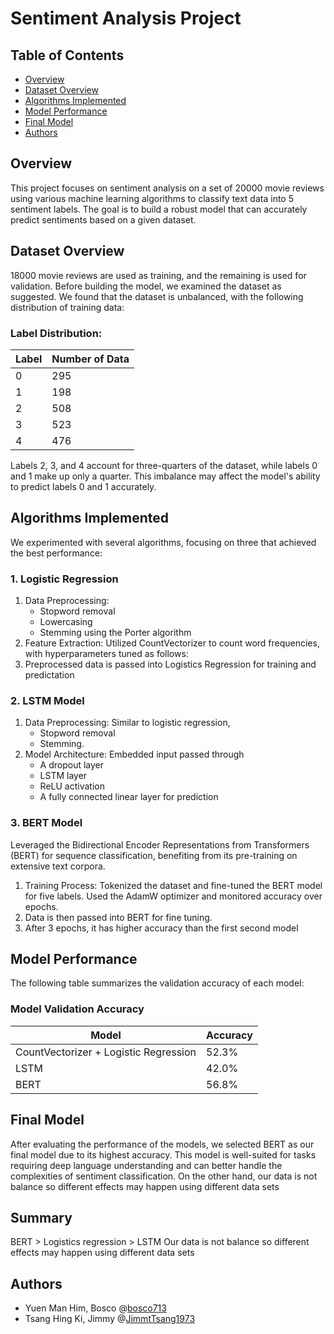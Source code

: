 # Sentiment Analysis Project

## Table of Contents
- [Overview](#overview)
- [Dataset Overview](#dataset-overview)
- [Algorithms Implemented](#algorithms-implemented)
- [Model Performance](#model-performance)
- [Final Model](#final-model)
- [Authors](#authors)

## Overview
This project focuses on sentiment analysis on a set of 20000 movie reviews using various machine learning algorithms to classify text data into 5 sentiment labels. The goal is to build a robust model that can accurately predict sentiments based on a given dataset.


## Dataset Overview
18000 movie reviews are used as training, and the remaining is used for validation.
Before building the model, we examined the dataset as suggested. We found that the dataset is unbalanced, with the following distribution of training data:

### Label Distribution:

| Label | Number of Data    |
| ----- | ----------------- |
| 0     | 295               |
| 1     | 198               |
| 2     | 508               |
| 3     | 523               |
| 4     | 476               |

Labels 2, 3, and 4 account for three-quarters of the dataset, while labels 0 and 1 make up only a quarter. This imbalance may affect the model's ability to predict labels 0 and 1 accurately.

## Algorithms Implemented
We experimented with several algorithms, focusing on three that achieved the best performance:

### 1. Logistic Regression
1. Data Preprocessing:
    - Stopword removal
    - Lowercasing
    - Stemming using the Porter algorithm
2. Feature Extraction: Utilized CountVectorizer to count word frequencies, with hyperparameters tuned as follows:
3. Preprocessed data is passed into Logistics Regression for training and predictation

### 2. LSTM Model
1. Data Preprocessing: Similar to logistic regression, 
    - Stopword removal 
    - Stemming.
2. Model Architecture: Embedded input passed through 
    - A dropout layer
    - LSTM layer
    - ReLU activation
    - A fully connected linear layer for prediction

### 3. BERT Model
Leveraged the Bidirectional Encoder Representations from Transformers (BERT) for sequence classification, benefiting from its pre-training on extensive text corpora.
1. Training Process:
Tokenized the dataset and fine-tuned the BERT model for five labels.
Used the AdamW optimizer and monitored accuracy over epochs.
2. Data is then passed into BERT for fine tuning.
3. After 3 epochs, it has higher accuracy than the first second model

## Model Performance
The following table summarizes the validation accuracy of each model:

### Model Validation Accuracy

| Model                                     | Accuracy  |
| ----------------------------------------- | --------- |
| CountVectorizer + Logistic Regression     | 52.3%     |
| LSTM                                      | 42.0%     |
| BERT                                      | 56.8%     |

## Final Model
After evaluating the performance of the models, we selected BERT as our final model due to its highest accuracy. This model is well-suited for tasks requiring deep language understanding and can better handle the complexities of sentiment classification.
On the other hand, our data is not balance so different effects may happen using different data sets

## Summary
BERT > Logistics regression > LSTM
Our data is not balance so different effects may happen using different data sets

## Authors
- Yuen Man Him, Bosco @[bosco713](https://github.com/bosco713)
- Tsang Hing Ki, Jimmy @[JimmtTsang1973](https://github.com/JimmyTsang1973)